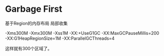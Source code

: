 # Garbage First

基于Region的内存布局
局部收集


-Xms300M -Xmx300M -Xss1M -XX:+UseG1GC 
-XX:MaxGCPauseMillis=200 -XX:G1HeapRegionSize=1M -XX:ParallelGCThreads=4

这样就有300个区域了。





